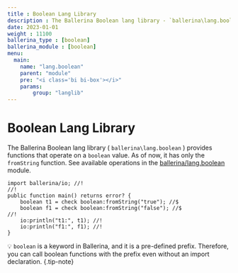 ```yaml
---
title : Boolean Lang Library
description : The Ballerina Boolean lang library - `ballerina\lang.boolean` provides functions that operate on a `boolean` value.
date: 2023-01-01
weight : 11100
ballerina_type : [boolean]
ballerina_module : [boolean]
menu:
  main:
    name: "lang.boolean"
    parent: "module"
    pre: "<i class='bi bi-box'></i>"
    params:
        group: "langlib"
---
```


# Boolean Lang Library

The Ballerina Boolean lang library ( `ballerina\lang.boolean` ) provides functions that operate on a `boolean` value.
As of now, it has only the `fromString` function.
See available operations in the [ballerina/lang.boolean](https://ballerina.io/spec/lang/master/#lang.boolean) module.

<!--more-->

```ballerina {filename="lang_boolean.bal" lines="5-6"  result="output"}
import ballerina/io; //!
//!
public function main() returns error? {
    boolean t1 = check boolean:fromString("true"); //$
    boolean f1 = check boolean:fromString("false"); //$
//!
    io:println("t1:", t1); //!
    io:println("f1:", f1); //!
}
```

💡 `boolean` is a keyword in Ballerina, and it is a pre-defined prefix.
Therefore, you can call boolean functions with the prefix even without an import declaration.
{.tip-note}
